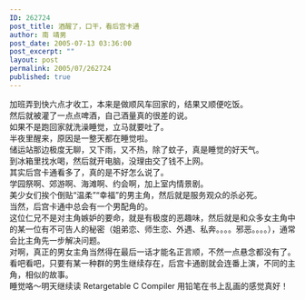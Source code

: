 ```yaml
---
ID: 262724
post_title: 酒醒了，口干，看后宫卡通
author: 南 靖男
post_date: 2005-07-13 03:36:00
post_excerpt: ""
layout: post
permalink: 2005/07/262724
published: true
---
```

加班弄到快六点才收工，本来是做顺风车回家的，结果又顺便吃饭。<br />然后就被灌了一点点啤酒，自己酒量真的很差的说。<br />如果不是跑回家就洗澡睡觉，立马就要吐了。<br />半夜里醒来，原因是一整天都在睡觉啦。<br />储运站那边极度无聊，又下雨，又不热，除了蚊子，真是睡觉的好天气。<br />到冰箱里找水喝，然后就开电脑，没理由交了钱不上网。<br />其实后宫卡通看多了，真的是不好怎么说了。<br />学园祭啊、郊游啊、海滩啊、约会啊，加上室内情景剧。<br />美少女们挨个倒贴“温柔”“幸福”的男主角，然后就是服务观众的杀必死。<br />当然，后宫卡通中总会有一个男配角的。<br />这位仁兄不是对主角嫉妒的要命，就是有极度的恶趣味，然后就是和众多女主角中的某一位有不可告人的秘密（姐弟恋、师生恋、外遇、私奔。。。。邪恶。。。。），通常会比主角先一步解决问题。<br />对啊，真正的男女主角当然得在最后一话才能名正言顺，不然一点悬念都没有了。<br />看吧看吧，只要有某一种群的男生继续存在，后宫卡通剧就会连番上演，不同的主角，相似的故事。<br />睡觉咯～明天继续读 Retargetable C Compiler 用铅笔在书上乱画的感觉真好！